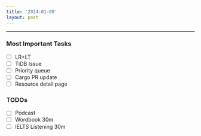 ```yaml
---
title: '2024-01-08'
layout: post
---
```


---

### Most Important Tasks

- [ ] LR+LT
- [ ] TiDB Issue
- [ ] Priority queue
- [ ] Cargo PR update
- [ ] Resource detail page

### TODOs

- [ ] Podcast
- [ ] Wordbook 30m
- [ ] IELTS Listening 30m
